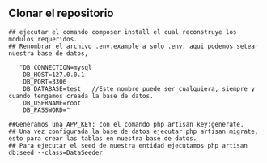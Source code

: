 ## Clonar el repositorio
    ## ejecutar el comando composer install el cual reconstruye los modulos requeridos.
    ## Renombrar el archivo .env.example a solo .env, aqui podemos setear nuestra base de datos, 

       "DB_CONNECTION=mysql
        DB_HOST=127.0.0.1
        DB_PORT=3306
        DB_DATABASE=test   //Este nombre puede ser cualquiera, siempre y cuando tengamos creada la base de datos.
        DB_USERNAME=root
        DB_PASSWORD="
    
    ##Generamos una APP_KEY: con el comando php artisan key:generate. 
    ## Una vez configurada la base de datos ejecutar php artisan migrate, esto para crear las tablas en nuestra base de datos.
    ## Para ejecutar el seed de nuestra entidad ejecutamos php artisan db:seed --class=DataSeeder